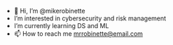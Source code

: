 - 👋 Hi, I’m @mikerobinette
- I’m interested in cybersecurity and risk management
- I’m currently learning DS and ML
- 📫 How to reach me mrrobinette@email.com

<!---
mikerobinette/mikerobinette is a ✨ special ✨ repository because its `README.md` (this file) appears on your GitHub profile.
You can click the Preview link to take a look at your changes.
--->
